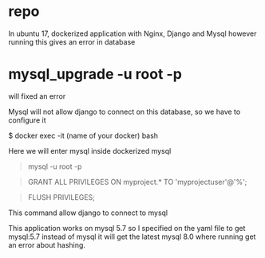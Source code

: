 # repo

In ubuntu 17, dockerized application with Nginx, Django and Mysql however running this gives an error in database

# mysql_upgrade -u root -p

will fixed an error

Mysql will not allow django to connect on this database, so we have to configure it

$ docker exec -it (name of your docker) bash

Here we will enter mysql inside dockerized mysql

> mysql -u root -p

>GRANT ALL PRIVILEGES ON myproject.* TO 'myprojectuser'@'%';  

>FLUSH PRIVILEGES;

This command allow django to connect to mysql

This application works on mysql 5.7 so I specified on the yaml file to get mysql:5.7 instead of mysql it will get the latest mysql 8.0 where running get an error about hashing.
